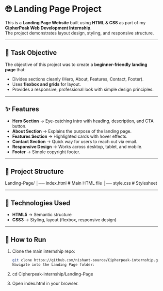 # 🌐 Landing Page Project

This is a **Landing Page Website** built using **HTML & CSS** as part of my **CipherPeak Web Development Internship**.  
The project demonstrates layout design, styling, and responsive structure.

---

## 📖 Task Objective

The objective of this project was to create a **beginner-friendly landing page** that:

- Divides sections cleanly (Hero, About, Features, Contact, Footer).
- Uses **flexbox and grids** for layout.
- Provides a responsive, professional look with simple design principles.

---

## ✨ Features

- **Hero Section** → Eye-catching intro with heading, description, and CTA button.
- **About Section** → Explains the purpose of the landing page.
- **Features Section** → Highlighted cards with hover effects.
- **Contact Section** → Quick way for users to reach out via email.
- **Responsive Design** → Works across desktop, tablet, and mobile.
- **Footer** → Simple copyright footer.

---

## 📂 Project Structure

Landing-Page/
│── index.html # Main HTML file
│── style.css # Stylesheet

---

## 📌 Technologies Used

- **HTML5** → Semantic structure
- **CSS3** → Styling, layout (flexbox, responsive design)

---

## 🚀 How to Run

1. Clone the main internship repo:

   ```bash
   git clone https://github.com/nishant-source/Cipherpeak-internship.git
   Navigate into the Landing Page folder:
   ```

2. cd Cipherpeak-internship/Landing-Page

3. Open index.html in your browser.
